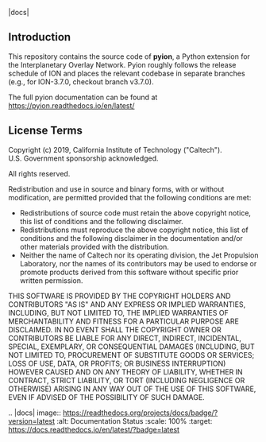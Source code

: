 |docs|

Introduction
------------

This repository contains the source code of **pyion**, a Python extension for the Interplanetary Overlay Network.
Pyion roughly follows the release schedule of ION and places the relevant codebase in separate branches
(e.g., for ION-3.7.0, checkout branch v3.7.0).

The full pyion documentation can be found at https://pyion.readthedocs.io/en/latest/


License Terms
-------------

Copyright (c) 2019, California Institute of Technology ("Caltech").  
U.S. Government sponsorship acknowledged.

All rights reserved.

Redistribution and use in source and binary forms, with or without modification, 
are permitted provided that the following conditions are met:

* Redistributions of source code must retain the above copyright notice, 
  this list of conditions and the following disclaimer.
* Redistributions must reproduce the above copyright notice, this list 
  of conditions and the following disclaimer in the documentation and/or other 
  materials provided with the distribution.
* Neither the name of Caltech nor its operating division, the Jet Propulsion Laboratory, 
  nor the names of its contributors may be used to endorse or promote products 
  derived from this software without specific prior written permission.

THIS SOFTWARE IS PROVIDED BY THE COPYRIGHT HOLDERS AND CONTRIBUTORS "AS IS" AND 
ANY EXPRESS OR IMPLIED WARRANTIES, INCLUDING, BUT NOT LIMITED TO, THE IMPLIED 
WARRANTIES OF MERCHANTABILITY AND FITNESS FOR A PARTICULAR PURPOSE ARE DISCLAIMED. 
IN NO EVENT SHALL THE COPYRIGHT OWNER OR CONTRIBUTORS BE LIABLE FOR ANY DIRECT, 
INDIRECT, INCIDENTAL, SPECIAL, EXEMPLARY, OR CONSEQUENTIAL DAMAGES (INCLUDING, 
BUT NOT LIMITED TO, PROCUREMENT OF SUBSTITUTE GOODS OR SERVICES; LOSS OF USE, DATA,
OR PROFITS; OR BUSINESS INTERRUPTION) HOWEVER CAUSED AND ON ANY THEORY OF LIABILITY, 
WHETHER IN CONTRACT, STRICT LIABILITY, OR TORT (INCLUDING NEGLIGENCE OR OTHERWISE) 
ARISING IN ANY WAY OUT OF THE USE OF THIS SOFTWARE, EVEN IF ADVISED OF THE POSSIBILITY 
OF SUCH DAMAGE.

.. |docs| image:: https://readthedocs.org/projects/docs/badge/?version=latest
    :alt: Documentation Status
    :scale: 100%
    :target: https://docs.readthedocs.io/en/latest/?badge=latest
